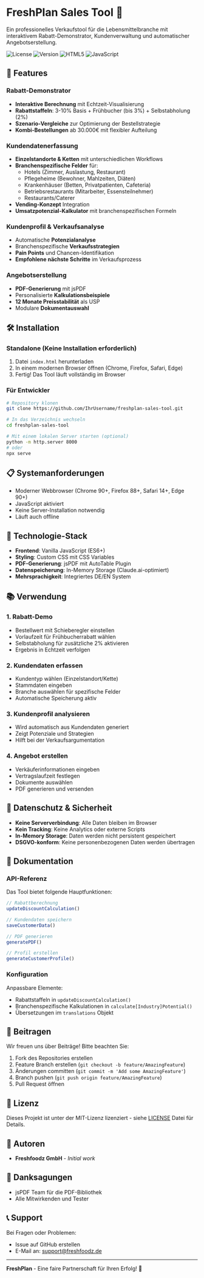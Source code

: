# FreshPlan Sales Tool 🥗

Ein professionelles Verkaufstool für die Lebensmittelbranche mit interaktivem Rabatt-Demonstrator, Kundenverwaltung und automatischer Angebotserstellung.

![License](https://img.shields.io/badge/license-MIT-blue.svg)
![Version](https://img.shields.io/badge/version-1.0.0-green.svg)
![HTML5](https://img.shields.io/badge/HTML5-E34F26?logo=html5&logoColor=white)
![JavaScript](https://img.shields.io/badge/JavaScript-F7DF1E?logo=javascript&logoColor=black)

## 🚀 Features

### Rabatt-Demonstrator
- **Interaktive Berechnung** mit Echtzeit-Visualisierung
- **Rabattstaffeln**: 3-10% Basis + Frühbucher (bis 3%) + Selbstabholung (2%)
- **Szenario-Vergleiche** zur Optimierung der Bestellstrategie
- **Kombi-Bestellungen** ab 30.000€ mit flexibler Aufteilung

### Kundendatenerfassung
- **Einzelstandorte & Ketten** mit unterschiedlichen Workflows
- **Branchenspezifische Felder** für:
  - Hotels (Zimmer, Auslastung, Restaurant)
  - Pflegeheime (Bewohner, Mahlzeiten, Diäten)
  - Krankenhäuser (Betten, Privatpatienten, Cafeteria)
  - Betriebsrestaurants (Mitarbeiter, Essensteilnehmer)
  - Restaurants/Caterer
- **Vending-Konzept** Integration
- **Umsatzpotenzial-Kalkulator** mit branchenspezifischen Formeln

### Kundenprofil & Verkaufsanalyse
- Automatische **Potenzialanalyse**
- Branchenspezifische **Verkaufsstrategien**
- **Pain Points** und Chancen-Identifikation
- **Empfohlene nächste Schritte** im Verkaufsprozess

### Angebotserstellung
- **PDF-Generierung** mit jsPDF
- Personalisierte **Kalkulationsbeispiele**
- **12 Monate Preisstabilität** als USP
- Modulare **Dokumentauswahl**

## 🛠️ Installation

### Standalone (Keine Installation erforderlich)
1. Datei `index.html` herunterladen
2. In einem modernen Browser öffnen (Chrome, Firefox, Safari, Edge)
3. Fertig! Das Tool läuft vollständig im Browser

### Für Entwickler
```bash
# Repository klonen
git clone https://github.com/IhrUsername/freshplan-sales-tool.git

# In das Verzeichnis wechseln
cd freshplan-sales-tool

# Mit einem lokalen Server starten (optional)
python -m http.server 8000
# oder
npx serve
```

## 📋 Systemanforderungen

- Moderner Webbrowser (Chrome 90+, Firefox 88+, Safari 14+, Edge 90+)
- JavaScript aktiviert
- Keine Server-Installation notwendig
- Läuft auch offline

## 🔧 Technologie-Stack

- **Frontend**: Vanilla JavaScript (ES6+)
- **Styling**: Custom CSS mit CSS Variables
- **PDF-Generierung**: jsPDF mit AutoTable Plugin
- **Datenspeicherung**: In-Memory Storage (Claude.ai-optimiert)
- **Mehrsprachigkeit**: Integriertes DE/EN System

## 📚 Verwendung

### 1. Rabatt-Demo
- Bestellwert mit Schieberegler einstellen
- Vorlaufzeit für Frühbucherrabatt wählen
- Selbstabholung für zusätzliche 2% aktivieren
- Ergebnis in Echtzeit verfolgen

### 2. Kundendaten erfassen
- Kundentyp wählen (Einzelstandort/Kette)
- Stammdaten eingeben
- Branche auswählen für spezifische Felder
- Automatische Speicherung aktiv

### 3. Kundenprofil analysieren
- Wird automatisch aus Kundendaten generiert
- Zeigt Potenziale und Strategien
- Hilft bei der Verkaufsargumentation

### 4. Angebot erstellen
- Verkäuferinformationen eingeben
- Vertragslaufzeit festlegen
- Dokumente auswählen
- PDF generieren und versenden

## 🔐 Datenschutz & Sicherheit

- **Keine Serververbindung**: Alle Daten bleiben im Browser
- **Kein Tracking**: Keine Analytics oder externe Scripts
- **In-Memory Storage**: Daten werden nicht persistent gespeichert
- **DSGVO-konform**: Keine personenbezogenen Daten werden übertragen

## 📄 Dokumentation

### API-Referenz
Das Tool bietet folgende Hauptfunktionen:

```javascript
// Rabattberechnung
updateDiscountCalculation()

// Kundendaten speichern
saveCustomerData()

// PDF generieren
generatePDF()

// Profil erstellen
generateCustomerProfile()
```

### Konfiguration
Anpassbare Elemente:
- Rabattstaffeln in `updateDiscountCalculation()`
- Branchenspezifische Kalkulationen in `calculate[Industry]Potential()`
- Übersetzungen im `translations` Objekt

## 🤝 Beitragen

Wir freuen uns über Beiträge! Bitte beachten Sie:

1. Fork des Repositories erstellen
2. Feature Branch erstellen (`git checkout -b feature/AmazingFeature`)
3. Änderungen committen (`git commit -m 'Add some AmazingFeature'`)
4. Branch pushen (`git push origin feature/AmazingFeature`)
5. Pull Request öffnen

## 📝 Lizenz

Dieses Projekt ist unter der MIT-Lizenz lizenziert - siehe [LICENSE](LICENSE) Datei für Details.

## 👥 Autoren

- **Freshfoodz GmbH** - *Initial work*

## 🙏 Danksagungen

- jsPDF Team für die PDF-Bibliothek
- Alle Mitwirkenden und Tester

## 📞 Support

Bei Fragen oder Problemen:
- Issue auf GitHub erstellen
- E-Mail an: support@freshfoodz.de

---

**FreshPlan** - Eine faire Partnerschaft für Ihren Erfolg! 🚀